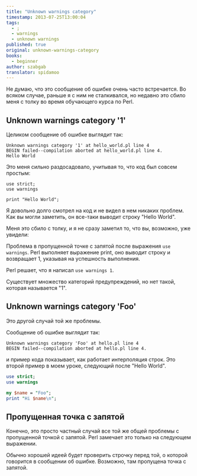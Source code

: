 ```yaml
---
title: "Unknown warnings category"
timestamp: 2013-07-25T13:00:04
tags:
  - ;
  - warnings
  - unknown warnings
published: true
original: unknown-warnings-category
books:
  - beginner
author: szabgab
translator: spidamoo
---
```



Не думаю, что это сообщение об ошибке очень часто встречается. Во всяком случае, раньше я с ним не
сталкивался, но недавно это сбило меня с толку во время обучающего курса по Perl.


## Unknown warnings category '1'

Целиком сообщение об ошибке выглядит так:

```
Unknown warnings category '1' at hello_world.pl line 4
BEGIN failed--compilation aborted at hello_world.pl line 4.
Hello World
```

Это меня сильно раздосадовало, учитывая то, что код был совсем простым:

```
use strict;
use warnings

print "Hello World";
```

Я довольно долго смотрел на код и не видел в нем никаких проблем. Как вы могли заметить, он все-таки
выводит строку "Hello World".

Меня это сбило с толку, и я не сразу заметил то, что вы, возможно, уже увидели:

Проблема в пропущенной точке с запятой после выражения `use warnings`. Perl выполняет 
выражение print, оно выводит строку и возвращает 1, указывая на успешность выполнения.

Perl решает, что я написал `use warnings 1`.

Существует множество категорий предупреждений, но нет такой, которая называется "1".

## Unknown warnings category 'Foo'

Это другой случай той же проблемы.

Сообщение об ошибке выглядит так:

```
Unknown warnings category 'Foo' at hello.pl line 4
BEGIN failed--compilation aborted at hello.pl line 4.
```

и пример кода показывает, как работает интерполяция строк. Это второй пример в моем уроке, следующий
после "Hello World".

```perl
use strict;
use warnings

my $name = "Foo";
print "Hi $name\n";
```

## Пропущенная точка с запятой

Конечно, это просто частный случай все той же общей проблемы с пропущенной точкой с запятой. Perl
замечает это только на следующем выражении.

Обычно хорошей идеей будет проверить строчку перед той, о которой говорится в сообщении об ошибке.
Возможно, там пропущена точка с запятой.

